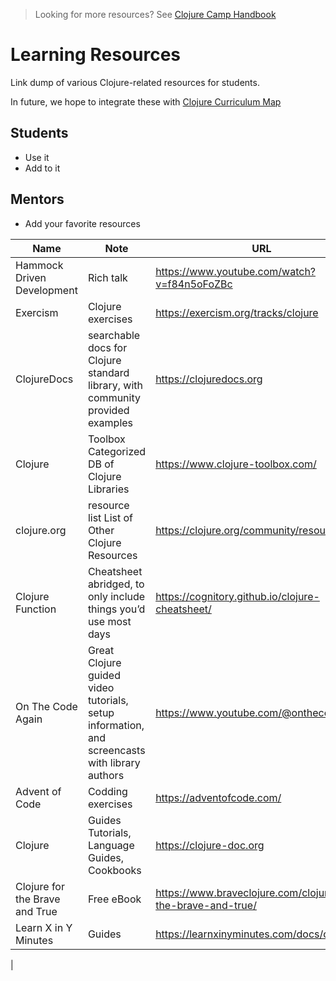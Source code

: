 > Looking for more resources? See [Clojure Camp Handbook](README.md)

# Learning Resources

Link dump of various Clojure-related resources for students.

In future, we hope to integrate these with [Clojure Curriculum Map](map.md)

## Students

- Use it
- Add to it

## Mentors

- Add your favorite resources

| Name                           | Note                                                                                          | URL                                                          |
| ------------------------------ | --------------------------------------------------------------------------------------------- | ------------------------------------------------------------ |
| Hammock Driven Development     | Rich talk                                                                                     | https://www.youtube.com/watch?v=f84n5oFoZBc                  |
| Exercism                       | Clojure exercises                                                                             | https://exercism.org/tracks/clojure                          |
| ClojureDocs                    | searchable docs for Clojure standard library, with community provided examples                | https://clojuredocs.org                                      |
| Clojure                        | Toolbox Categorized DB of Clojure Libraries                                                   | https://www.clojure-toolbox.com/                             |
| clojure.org                    | resource list List of Other Clojure Resources                                                 | https://clojure.org/community/resources                      |
| Clojure Function               | Cheatsheet abridged, to only include things you’d use most days                               | https://cognitory.github.io/clojure-cheatsheet/              |
| On The Code Again              | Great Clojure guided video tutorials, setup information, and screencasts with library authors | https://www.youtube.com/@onthecodeagain                      |
| Advent of Code                 | Codding exercises                                                                             | https://adventofcode.com/                                    |
| Clojure                        | Guides Tutorials, Language Guides, Cookbooks                                                  | https://clojure-doc.org                                      |
| Clojure for the Brave and True | Free eBook                                                                                    | https://www.braveclojure.com/clojure-for-the-brave-and-true/ |
| Learn X in Y Minutes           | Guides                                                                                        | https://learnxinyminutes.com/docs/clojure/                   |

|
